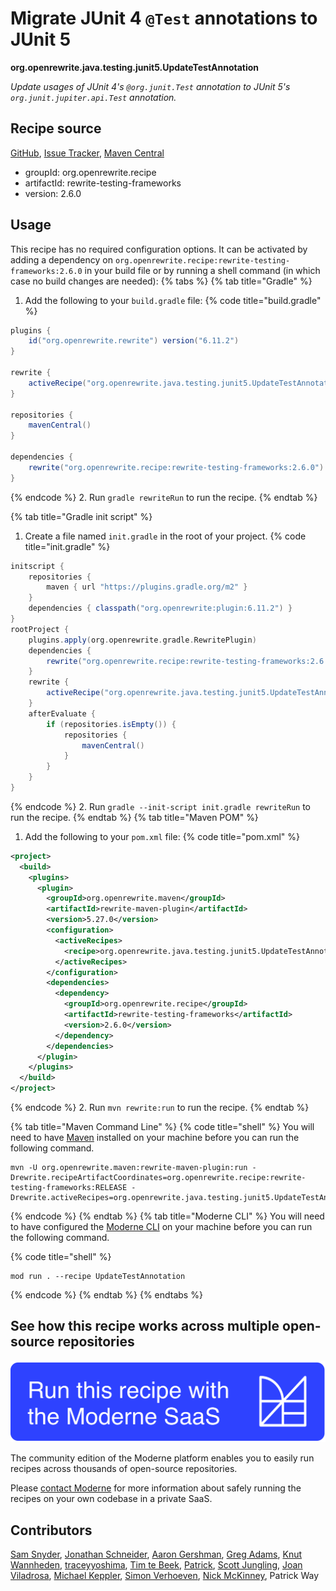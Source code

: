 # Migrate JUnit 4 `@Test` annotations to JUnit 5

**org.openrewrite.java.testing.junit5.UpdateTestAnnotation**

_Update usages of JUnit 4's `@org.junit.Test` annotation to JUnit 5's `org.junit.jupiter.api.Test` annotation._

## Recipe source

[GitHub](https://github.com/openrewrite/rewrite-testing-frameworks/blob/main/src/main/java/org/openrewrite/java/testing/junit5/UpdateTestAnnotation.java), [Issue Tracker](https://github.com/openrewrite/rewrite-testing-frameworks/issues), [Maven Central](https://central.sonatype.com/artifact/org.openrewrite.recipe/rewrite-testing-frameworks/2.6.0/jar)

* groupId: org.openrewrite.recipe
* artifactId: rewrite-testing-frameworks
* version: 2.6.0


## Usage

This recipe has no required configuration options. It can be activated by adding a dependency on `org.openrewrite.recipe:rewrite-testing-frameworks:2.6.0` in your build file or by running a shell command (in which case no build changes are needed): 
{% tabs %}
{% tab title="Gradle" %}
1. Add the following to your `build.gradle` file:
{% code title="build.gradle" %}
```groovy
plugins {
    id("org.openrewrite.rewrite") version("6.11.2")
}

rewrite {
    activeRecipe("org.openrewrite.java.testing.junit5.UpdateTestAnnotation")
}

repositories {
    mavenCentral()
}

dependencies {
    rewrite("org.openrewrite.recipe:rewrite-testing-frameworks:2.6.0")
}
```
{% endcode %}
2. Run `gradle rewriteRun` to run the recipe.
{% endtab %}

{% tab title="Gradle init script" %}
1. Create a file named `init.gradle` in the root of your project.
{% code title="init.gradle" %}
```groovy
initscript {
    repositories {
        maven { url "https://plugins.gradle.org/m2" }
    }
    dependencies { classpath("org.openrewrite:plugin:6.11.2") }
}
rootProject {
    plugins.apply(org.openrewrite.gradle.RewritePlugin)
    dependencies {
        rewrite("org.openrewrite.recipe:rewrite-testing-frameworks:2.6.0")
    }
    rewrite {
        activeRecipe("org.openrewrite.java.testing.junit5.UpdateTestAnnotation")
    }
    afterEvaluate {
        if (repositories.isEmpty()) {
            repositories {
                mavenCentral()
            }
        }
    }
}
```
{% endcode %}
2. Run `gradle --init-script init.gradle rewriteRun` to run the recipe.
{% endtab %}
{% tab title="Maven POM" %}
1. Add the following to your `pom.xml` file:
{% code title="pom.xml" %}
```xml
<project>
  <build>
    <plugins>
      <plugin>
        <groupId>org.openrewrite.maven</groupId>
        <artifactId>rewrite-maven-plugin</artifactId>
        <version>5.27.0</version>
        <configuration>
          <activeRecipes>
            <recipe>org.openrewrite.java.testing.junit5.UpdateTestAnnotation</recipe>
          </activeRecipes>
        </configuration>
        <dependencies>
          <dependency>
            <groupId>org.openrewrite.recipe</groupId>
            <artifactId>rewrite-testing-frameworks</artifactId>
            <version>2.6.0</version>
          </dependency>
        </dependencies>
      </plugin>
    </plugins>
  </build>
</project>
```
{% endcode %}
2. Run `mvn rewrite:run` to run the recipe.
{% endtab %}

{% tab title="Maven Command Line" %}
{% code title="shell" %}
You will need to have [Maven](https://maven.apache.org/download.cgi) installed on your machine before you can run the following command.

```shell
mvn -U org.openrewrite.maven:rewrite-maven-plugin:run -Drewrite.recipeArtifactCoordinates=org.openrewrite.recipe:rewrite-testing-frameworks:RELEASE -Drewrite.activeRecipes=org.openrewrite.java.testing.junit5.UpdateTestAnnotation
```
{% endcode %}
{% endtab %}
{% tab title="Moderne CLI" %}
You will need to have configured the [Moderne CLI](https://docs.moderne.io/moderne-cli/cli-intro) on your machine before you can run the following command.

{% code title="shell" %}
```shell
mod run . --recipe UpdateTestAnnotation
```
{% endcode %}
{% endtab %}
{% endtabs %}

## See how this recipe works across multiple open-source repositories

[![Moderne Link Image](/.gitbook/assets/ModerneRecipeButton.png)](https://app.moderne.io/recipes/org.openrewrite.java.testing.junit5.UpdateTestAnnotation)

The community edition of the Moderne platform enables you to easily run recipes across thousands of open-source repositories.

Please [contact Moderne](https://moderne.io/product) for more information about safely running the recipes on your own codebase in a private SaaS.

## Contributors
[Sam Snyder](mailto:sam@moderne.io), [Jonathan Schneider](mailto:jkschneider@gmail.com), [Aaron Gershman](mailto:aegershman@gmail.com), [Greg Adams](mailto:greg@moderne.io), [Knut Wannheden](mailto:knut@moderne.io), [traceyyoshima](mailto:tracey.yoshima@gmail.com), [Tim te Beek](mailto:timtebeek@gmail.com), [Patrick](mailto:patway99@gmail.com), [Scott Jungling](mailto:scott.jungling@gmail.com), [Joan Viladrosa](mailto:joan@moderne.io), [Michael Keppler](mailto:bananeweizen@gmx.de), [Simon Verhoeven](mailto:verhoeven.simon@gmail.com), [Nick McKinney](mailto:mckinneynicholas@gmail.com), Patrick Way
